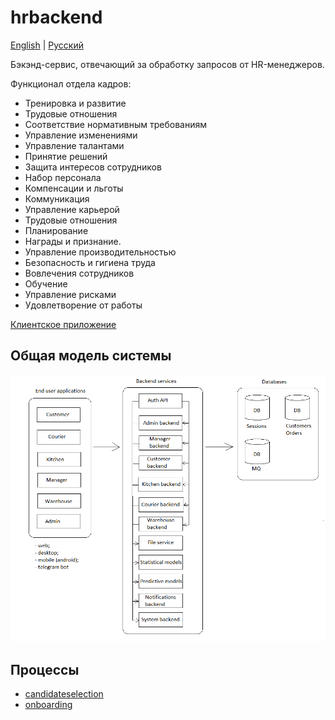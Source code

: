 # hrbackend

[English](hrbackend.md) | [Русский](hrbackend.ru.md)

Бэкэнд-сервис, отвечающий за обработку запросов от HR-менеджеров.

Функционал отдела кадров:
- Тренировка и развитие
- Трудовые отношения
- Соответствие нормативным требованиям
- Управление изменениями
- Управление талантами
- Принятие решений
- Защита интересов сотрудников
- Набор персонала
- Компенсации и льготы
- Коммуникация
- Управление карьерой
- Трудовые отношения
- Планирование
- Награды и признание.
- Управление производительностью
- Безопасность и гигиена труда
- Вовлечения сотрудников
- Обучение
- Управление рисками
- Удовлетворение от работы

[Клиентское приложение](../frontend/hrclient.ru.md)

## Общая модель системы 

![system_overall](../img/system_overall.png)

## Процессы

- [candidateselection](../processes/hr/candidateselection.ru.md)
- [onboarding](../processes/hr/onboarding.ru.md)
